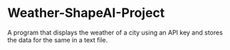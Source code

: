 # Weather-ShapeAI-Project
A program that displays the weather of a city using an API key and stores the data for the same in a text file.
